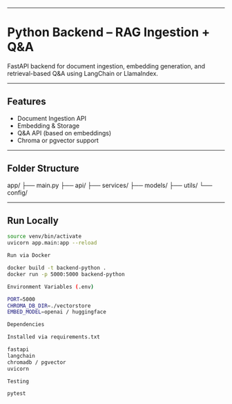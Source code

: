 
---

# Python Backend – RAG Ingestion + Q&A

FastAPI backend for document ingestion, embedding generation, and retrieval-based Q&A using LangChain or LlamaIndex.

---

## Features

- Document Ingestion API
- Embedding & Storage
- Q&A API (based on embeddings)
- Chroma or pgvector support

---

## Folder Structure

app/
├── main.py
├── api/
├── services/
├── models/
├── utils/
└── config/



---

## Run Locally

```bash
source venv/bin/activate
uvicorn app.main:app --reload

Run via Docker

docker build -t backend-python .
docker run -p 5000:5000 backend-python

Environment Variables (.env)

PORT=5000
CHROMA_DB_DIR=./vectorstore
EMBED_MODEL=openai / huggingface

Dependencies

Installed via requirements.txt

fastapi
langchain
chromadb / pgvector
uvicorn

Testing

pytest


